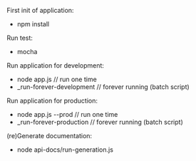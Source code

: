 First init of application:
- npm install

Run test:
- mocha

Run application for development:
- node app.js // run one time
- _run-forever-development // forever running (batch script)

Run application for production:
- node app.js --prod // run one time
- _run-forever-production // forever running (batch script)

(re)Generate documentation:
- node api-docs/run-generation.js